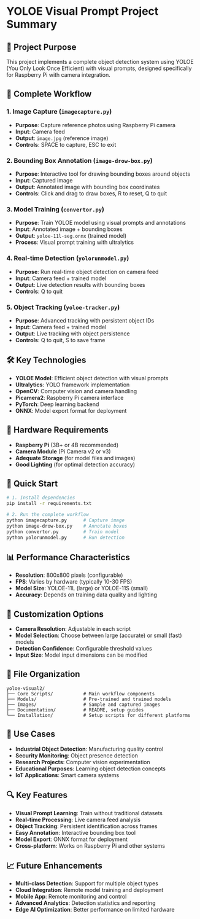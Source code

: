 # YOLOE Visual Prompt Project Summary

## 🎯 Project Purpose
This project implements a complete object detection system using YOLOE (You Only Look Once Efficient) with visual prompts, designed specifically for Raspberry Pi with camera integration.

## 🔄 Complete Workflow

### 1. **Image Capture** (`imagecapture.py`)
- **Purpose**: Capture reference photos using Raspberry Pi camera
- **Input**: Camera feed
- **Output**: `image.jpg` (reference image)
- **Controls**: SPACE to capture, ESC to exit

### 2. **Bounding Box Annotation** (`image-drow-box.py`)
- **Purpose**: Interactive tool for drawing bounding boxes around objects
- **Input**: Captured image
- **Output**: Annotated image with bounding box coordinates
- **Controls**: Click and drag to draw boxes, R to reset, Q to quit

### 3. **Model Training** (`convertor.py`)
- **Purpose**: Train YOLOE model using visual prompts and annotations
- **Input**: Annotated image + bounding boxes
- **Output**: `yoloe-11l-seg.onnx` (trained model)
- **Process**: Visual prompt training with ultralytics

### 4. **Real-time Detection** (`yolorunmodel.py`)
- **Purpose**: Run real-time object detection on camera feed
- **Input**: Camera feed + trained model
- **Output**: Live detection results with bounding boxes
- **Controls**: Q to quit

### 5. **Object Tracking** (`yoloe-tracker.py`)
- **Purpose**: Advanced tracking with persistent object IDs
- **Input**: Camera feed + trained model
- **Output**: Live tracking with object persistence
- **Controls**: Q to quit, S to save frame

## 🛠️ Key Technologies

- **YOLOE Model**: Efficient object detection with visual prompts
- **Ultralytics**: YOLO framework implementation
- **OpenCV**: Computer vision and camera handling
- **Picamera2**: Raspberry Pi camera interface
- **PyTorch**: Deep learning backend
- **ONNX**: Model export format for deployment

## 📱 Hardware Requirements

- **Raspberry Pi** (3B+ or 4B recommended)
- **Camera Module** (Pi Camera v2 or v3)
- **Adequate Storage** (for model files and images)
- **Good Lighting** (for optimal detection accuracy)

## 🚀 Quick Start

```bash
# 1. Install dependencies
pip install -r requirements.txt

# 2. Run the complete workflow
python imagecapture.py      # Capture image
python image-drow-box.py    # Annotate boxes
python convertor.py         # Train model
python yolorunmodel.py      # Run detection
```

## 📊 Performance Characteristics

- **Resolution**: 800x800 pixels (configurable)
- **FPS**: Varies by hardware (typically 10-30 FPS)
- **Model Size**: YOLOE-11L (large) or YOLOE-11S (small)
- **Accuracy**: Depends on training data quality and lighting

## 🔧 Customization Options

- **Camera Resolution**: Adjustable in each script
- **Model Selection**: Choose between large (accurate) or small (fast) models
- **Detection Confidence**: Configurable threshold values
- **Input Size**: Model input dimensions can be modified

## 📁 File Organization

```
yoloe-visual2/
├── Core Scripts/           # Main workflow components
├── Models/                 # Pre-trained and trained models
├── Images/                 # Sample and captured images
├── Documentation/          # README, setup guides
└── Installation/           # Setup scripts for different platforms
```

## 🎯 Use Cases

- **Industrial Object Detection**: Manufacturing quality control
- **Security Monitoring**: Object presence detection
- **Research Projects**: Computer vision experimentation
- **Educational Purposes**: Learning object detection concepts
- **IoT Applications**: Smart camera systems

## 🔍 Key Features

- **Visual Prompt Learning**: Train without traditional datasets
- **Real-time Processing**: Live camera feed analysis
- **Object Tracking**: Persistent identification across frames
- **Easy Annotation**: Interactive bounding box tool
- **Model Export**: ONNX format for deployment
- **Cross-platform**: Works on Raspberry Pi and other systems

## 📈 Future Enhancements

- **Multi-class Detection**: Support for multiple object types
- **Cloud Integration**: Remote model training and deployment
- **Mobile App**: Remote monitoring and control
- **Advanced Analytics**: Detection statistics and reporting
- **Edge AI Optimization**: Better performance on limited hardware
